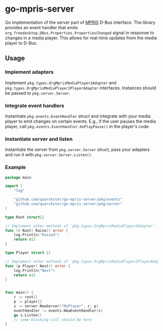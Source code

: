 # go-mpris-server

Go implementation of the server part of [MPRIS](https://specifications.freedesktop.org/mpris-spec/2.2/)
D-Bus interface. The library provides an event handler that emits
`org.freedesktop.DBus.Properties.PropertiesChanged` signal in response to changes in a media player.
This allows for real-time updates from the media player to D-Bus.

## Usage

### Implement adapters

Implement `pkg.types.OrgMprisMediaPlayer2Adapter` and `pkg.types.OrgMprisMediaPlayer2PlayerAdapter`
interfaces. Instances should be passed to `pkg.server.Server`.

### Integrate event handlers

Instantiate `pkg.events.EventHandler` struct and integrate with your media player to emit changes
on certain events. E.g., if the user pauses the media player, call
`pkg.events.EventHandler.OnPlayPause()` in the player's code.

### Instantiate server and listen

Instantiate the server from `pkg.server.Server` struct, pass your adapters and run it with
`pkg.server.Server.Listen()`.

### Example

```go
package main

import (
	"log"

	"github.com/quarckster/go-mpris-server/pkg/events"
	"github.com/quarckster/go-mpris-server/pkg/server"
)

type Root struct{}

// Implement other methods of `pkg.types.OrgMprisMediaPlayer2Adapter`
func (r Root) Raise() error {
	log.Println("Raised")
	return nil
}

type Player struct {}

// Implement other methods of `pkg.types.OrgMprisMediaPlayer2PlayerAdapter`
func (p Player) Next() error {
	log.Println("Next")
	return nil
}


func main() {
	r := root{}
	p := player{}
	s := server.NewServer("MyPlayer", r, p)
	eventHandler := events.NewEventHandler(s)
	go s.Listen()
	// some blocking call should be here
}
```
